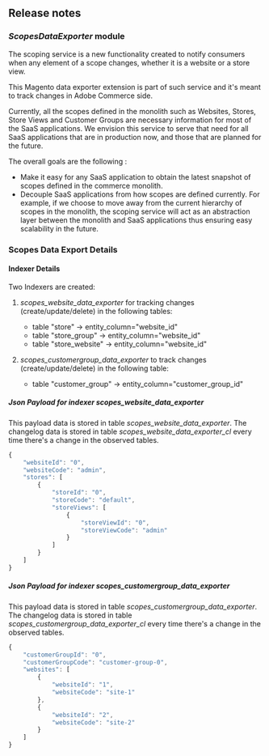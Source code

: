 ## Release notes

### *ScopesDataExporter* module

The scoping service is a new functionality created to notify consumers when any element of a scope changes, 
whether it is a website or a store view. 

This Magento data exporter extension is part of such service and it's meant to track changes in 
Adobe Commerce side.

Currently, all the scopes defined in the monolith such as Websites, Stores, Store Views and Customer Groups 
are necessary information for most of the SaaS applications. We envision this service to serve that need 
for all SaaS applications that are in production now, and those that are planned for the future. 

The overall goals are the following :

* Make it easy for any SaaS application to obtain the latest snapshot of scopes defined in the commerce monolith.
* Decouple SaaS applications from how scopes are defined currently. For example, if we choose to move away 
  from the current hierarchy of scopes in the monolith, the scoping service will act as an abstraction layer 
  between the monolith and SaaS applications thus ensuring easy scalability in the future.

### Scopes Data Export Details

#### Indexer Details

Two Indexers are created:

1. *scopes_website_data_exporter* for tracking changes (create/update/delete) in the following tables: 
   * table "store" -> entity_column="website_id"
   * table "store_group" -> entity_column="website_id"
   * table "store_website" -> entity_column="website_id"

2. *scopes_customergroup_data_exporter* to track changes (create/update/delete) in the following table:
   * table "customer_group" -> entity_column="customer_group_id"

##### Json Payload for indexer *scopes_website_data_exporter*

This payload data is stored in table *scopes_website_data_exporter*.
The changelog data is stored in table *scopes_website_data_exporter_cl* every time
there's a change in the observed tables.

```javascript
{
    "websiteId": "0",
    "websiteCode": "admin",
    "stores": [
        {
            "storeId": "0",
            "storeCode": "default",
            "storeViews": [
                {
                    "storeViewId": "0",
                    "storeViewCode": "admin"
                }
            ]
        }
    ]
}
```

##### Json Payload for indexer *scopes_customergroup_data_exporter*

This payload data is stored in table *scopes_customergroup_data_exporter*.
The changelog data is stored in table *scopes_customergroup_data_exporter_cl* every time 
there's a change in the observed tables.

```javascript
{
    "customerGroupId": "0",
    "customerGroupCode": "customer-group-0",
    "websites": [
        {
            "websiteId": "1",
            "websiteCode": "site-1"
        },
        {
            "websiteId": "2",
            "websiteCode": "site-2"
        }
    ]
}
```
